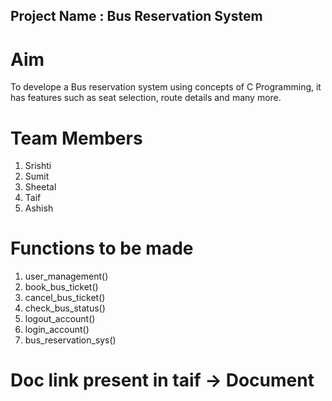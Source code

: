 ## Project Name : Bus Reservation System  

# Aim  
To develope a Bus reservation system using concepts of C Programming, it has features such as seat selection, route details and many more.  

# Team Members   
  1. Srishti  
  2. Sumit  
  3. Sheetal  
  4. Taif  
  5. Ashish  

# Functions to be made   

1. user_management()  
2. book_bus_ticket()  
3. cancel_bus_ticket()  
4. check_bus_status()  
5. logout_account()
6. login_account()
7. bus_reservation_sys()


# Doc link present in taif -> Document

